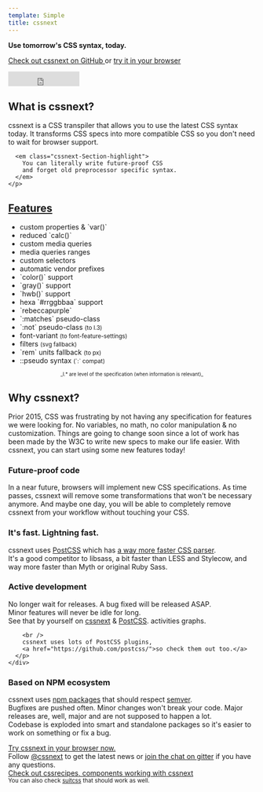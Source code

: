 ```yaml
---
template: Simple
title: cssnext
---
```

<div class="cssnext-Jumbotron cssnext-Jumbotron--time cssnext-Center cssnext-Light">
  <section class="r-Grid">
    <div class="r-Grid-cell">
      <strong class="cssnext-Jumbotron-title">Use tomorrow's CSS syntax, today.</strong>
      <p>
        <a
          title="github.com/cssnext/cssnext"
          href="https://github.com/cssnext/cssnext"
        >
          Check out cssnext on GitHub
        </a>
        or
        <a href="/playground/">
          try it in your browser
        </a>
      </p>
      <iframe
        frameborder="0" scrolling="0"
        width="145px" height="30px"
        style="vertical-align: middle"
        src="https://ghbtns.com/github-btn.html?user=cssnext&repo=cssnext&type=star&count=true&size=large"
      ></iframe>
    </div>
  </section>
</div>

<section class="r-Grid cssnext-Section">
  <div class="r-Grid-cell r-minM--1of3">
    <h2 class="cssnext-Section-title">What is cssnext?</h2>
    <p class="cssnext-Section-content">
      cssnext is a CSS transpiler that allows you to use
      the latest CSS syntax today.
      It transforms CSS specs into more compatible CSS
      so you don't need to wait for browser support.

      <em class="cssnext-Section-highlight">
        You can literally write future-proof CSS
        and forget old preprocessor specific syntax.
      </em>
    </p>
  </div>
  <div class="r-Grid-cell r-minM--2of3">
  <h2 class="cssnext-Section-title"><a href="/features/">Features</a></h2>
    <ul class="r-Grid cssnext-List cssnext-FeaturesList">
      <li class="r-Grid-cell r-all--1of2">
        custom properties & `var()`
      </li>
      <li class="r-Grid-cell r-all--1of2">
        reduced `calc()`
      </li>
      <li class="r-Grid-cell r-all--1of2">
        custom media queries
      </li>
      <li class="r-Grid-cell r-all--1of2">
        media queries ranges
      </li>
      <li class="r-Grid-cell r-all--1of2">
        custom selectors
      </li>
      <li class="r-Grid-cell r-all--1of2">
        automatic vendor prefixes
      </li>
      <li class="r-Grid-cell r-all--1of2">
        `color()` support
      </li>
      <li class="r-Grid-cell r-all--1of2">
        `gray()` support
      </li>
      <li class="r-Grid-cell r-all--1of2">
        `hwb()` support
      </li>
      <li class="r-Grid-cell r-all--1of2">
        hexa `#rrggbbaa` support
      </li>
      <li class="r-Grid-cell r-all--1of2">
        `rebeccapurple`
      </li>
      <li class="r-Grid-cell r-all--1of2">
        `:matches` pseudo-class
      </li>
      <li class="r-Grid-cell r-all--1of2">
        `:not` pseudo-class
        <small class="cssnext-FeaturesList-small">
          (to l.3)
        </small>
      </li>
      <li class="r-Grid-cell r-all--1of2">
        font-variant
        <small class="cssnext-FeaturesList-small">
          (to font-feature-settings)
        </small>
      </li>
      <li class="r-Grid-cell r-all--1of2">
        filters
        <small class="cssnext-FeaturesList-small">
          (svg fallback)
        </small>
      </li>
      <li class="r-Grid-cell r-all--1of2">
        `rem` units fallback
        <small class="cssnext-FeaturesList-small">
          (to px)
        </small>
      </li>
      <li class="r-Grid-cell r-all--1of2">
        ::pseudo syntax
        <small class="cssnext-FeaturesList-small">
          (`:` compat)
        </small>
      </li>
    </ul>
    <small
      class="cssnext-FeaturesList-small"
      style="display: block; text-align: center;"
    >
      <small>
        _l.* are level of the specification (when information is relevant)_
      </small>
    </small>
  </div>
</section>

<section class="cssnext-Jumbotron cssnext-Jumbotron--road">
  <div class="r-Grid cssnext-Center">
    <div class="r-Grid-cell r-minM--1of2 cssnext-Section">
      <h2 class="cssnext-Section-title">Why cssnext?</h2>
      <p class="cssnext-Section-content" style="text-align: left">
        Prior 2015, CSS was frustrating by not having any specification for features we were looking for.
        No variables, no math, no color manipulation & no customization.
        Things are going to change soon since a lot of work has been made by the W3C to write new specs to make our life easier.
        With cssnext, you can start using some new features today!
      </p>
    </div>
  </div>
</section>

<section class="cssnext-Jumbotron cssnext-Jumbotron--future cssnext-Light">
  <div class="r-Grid">
    <div class="r-Grid-cell r-minM--1of2 cssnext-Section">
      <h3 class="cssnext-Section-title">Future-proof code</h3>
      <p class="cssnext-Section-content">
        In a near future, browsers will implement new CSS specifications. As time passes, cssnext will remove some transformations that won't be necessary anymore.
        And maybe one day, you will be able to completely remove cssnext from your workflow without touching your CSS.
      </p>
    </div>
  </div>
</section>

<section class="cssnext-Jumbotron cssnext-Jumbotron--fast">
  <div class="r-Grid">
    <div class="r-Grid-cell r-minM--1of2"></div>
    <div class="r-Grid-cell r-minM--1of2 cssnext-Section">
      <h3 class="cssnext-Section-title">It's fast. Lightning fast.</h3>
      <p class="cssnext-Section-content">
        cssnext uses <a href="https://github.com/postcss/postcss">PostCSS</a>
        which has
        <a href="https://github.com/postcss/benchmark">a way more faster CSS parser</a>.
        <br />
        It's a good competitor to libsass, a bit faster than LESS and Stylecow,
        and way more faster than Myth or original Ruby Sass.
      </p>
    </div>
  </div>
</section>

<section class="cssnext-Jumbotron cssnext-Jumbotron--flux cssnext-Light">
  <div class="r-Grid">
    <div class="r-Grid-cell r-minM--1of2 cssnext-Section">
      <h3 class="cssnext-Section-title">Active development</h3>
      <p class="cssnext-Section-content">
        No longer wait for releases.
        A bug fixed will be released ASAP.
        <br />
        Minor features will never be idle for long.
        <br />
        See that by yourself on
        <a href="https://github.com/cssnext/cssnext/graphs/contributors">cssnext</a>
        &amp;
        <a href="https://github.com/postcss/postcss/graphs/contributors">PostCSS</a>.
        activities graphs.

        <br />
        cssnext uses lots of PostCSS plugins,
        <a href="https://github.com/postcss/">so check them out too.</a>
      </p>
    </div>
  </div>
</section>

<section class="cssnext-Jumbotron cssnext-Jumbotron--run">
  <div class="r-Grid">
    <div class="r-Grid-cell r-minM--1of2"></div>
    <div class="r-Grid-cell r-minM--1of2 cssnext-Section">
      <h3 class="cssnext-Section-title">Based on NPM ecosystem</h3>
      <p class="cssnext-Section-content">
        cssnext uses <a href="https://www.npmjs.org/">npm packages</a> that should respect <a href="http://semver.org/">semver</a>.
        <br />
        Bugfixes are pushed often.
        Minor changes won't break your code.
        Major releases are, well, major and are not supposed to happen a lot.
        <br />
        Codebase is exploded into smart and standalone packages so it's easier to work on something or fix a bug.
      </p>
    </div>
  </div>
</section>

<div class="cssnext-Jumbotron cssnext-Jumbotron--doit cssnext-Center cssnext-Light">
  <section class="r-Grid">
    <div class="r-Grid-cell">
      <div class="cssnext-Jumbotron-title">
        <a href="/playground/">Try cssnext in your browser now.</a>
      </div>
    </div>
  </section>
</div>

<section class="cssnext-Jumbotron cssnext-Center">
  <div class="r-Grid">
    <div class="r-Grid-cell">
      Follow
      <a href="https://twitter.com/cssnext">@cssnext</a>
      to get the latest news
      or
      <a href="https://gitter.im/cssnext/cssnext">join the chat on gitter</a>
      if you have any questions.
    </div>
  </div>
</section>

<div class="cssnext-Jumbotron cssnext-Jumbotron--mysterious cssnext-Center cssnext-Light">
  <section class="r-Grid">
    <div class="r-Grid-cell">
      <div class="cssnext-Jumbotron-title cssnext-Jumbotron-title--smaller">
        <a href="https://cssrecipes.github.io/">Check out cssrecipes, components working with cssnext</a>
      </div>
      <small>You can also check <a href="https://suitcss.github.io/">suitcss</a> that should work as well.</small>
    </div>
  </section>
</div>
